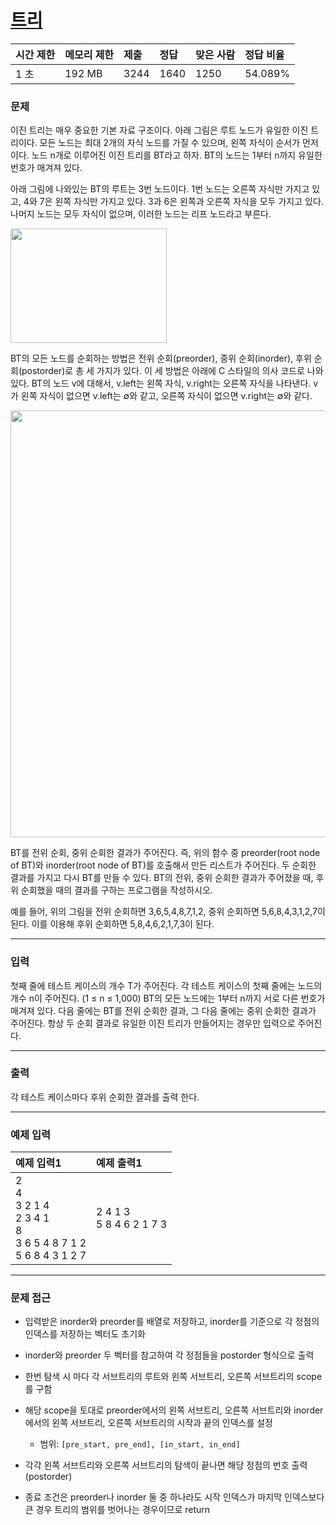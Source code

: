 # [트리](https://www.acmicpc.net/problem/4256)

<div align = center>

| 시간 제한 | 메모리 제한 | 제출 | 정답 | 맞은 사람 | 정답 비율 |
| :-------- | :---------- | :--- | :--- | :-------- | :-------- |
| 1 초      | 192 MB      | 3244 | 1640 | 1250      | 54.089%   |

</div>

### 문제

이진 트리는 매우 중요한 기본 자료 구조이다. 아래 그림은 루트 노드가 유일한 이진 트리이다. 모든 노드는 최대 2개의 자식 노드를 가질 수 있으며, 왼쪽 자식이 순서가 먼저이다. 노드 n개로 이루어진 이진 트리를 BT라고 하자. BT의 노드는 1부터 n까지 유일한 번호가 매겨져 있다.

아래 그림에 나와있는 BT의 루트는 3번 노드이다. 1번 노드는 오른쪽 자식만 가지고 있고, 4와 7은 왼쪽 자식만 가지고 있다. 3과 6은 왼쪽과 오른쪽 자식을 모두 가지고 있다. 나머지 노드는 모두 자식이 없으며, 이러한 노드는 리프 노드라고 부른다.

<img src="https://www.acmicpc.net/upload/images/tree(2).png" width="250" height="183"/>

BT의 모든 노드를 순회하는 방법은 전위 순회(preorder), 중위 순회(inorder), 후위 순회(postorder)로 총 세 가지가 있다. 이 세 방법은 아래에 C 스타일의 의사 코드로 나와 있다. BT의 노드 v에 대해서, v.left는 왼쪽 자식, v.right는 오른쪽 자식을 나타낸다. v가 왼쪽 자식이 없으면 v.left는 ∅와 같고, 오른쪽 자식이 없으면 v.right는 ∅와 같다.

<img src="https://www.acmicpc.net/upload/images/treeorder.png" width="683" hieght="150"/>

BT를 전위 순회, 중위 순회한 결과가 주어진다. 즉, 위의 함수 중 preorder(root node of BT)와 inorder(root node of BT)를 호출해서 만든 리스트가 주어진다. 두 순회한 결과를 가지고 다시 BT를 만들 수 있다. BT의 전위, 중위 순회한 결과가 주어졌을 때, 후위 순회했을 때의 결과를 구하는 프로그램을 작성하시오.

예를 들어, 위의 그림을 전위 순회하면 3,6,5,4,8,7,1,2, 중위 순회하면 5,6,8,4,3,1,2,7이 된다. 이를 이용해 후위 순회하면 5,8,4,6,2,1,7,3이 된다.

---

### 입력

첫째 줄에 테스트 케이스의 개수 T가 주어진다. 각 테스트 케이스의 첫째 줄에는 노드의 개수 n이 주어진다. (1 ≤ n ≤ 1,000) BT의 모든 노드에는 1부터 n까지 서로 다른 번호가 매겨져 있다. 다음 줄에는 BT를 전위 순회한 결과, 그 다음 줄에는 중위 순회한 결과가 주어진다. 항상 두 순회 결과로 유일한 이진 트리가 만들어지는 경우만 입력으로 주어진다.

---

### 출력

각 테스트 케이스마다 후위 순회한 결과를 출력 한다.

---

### 예제 입력

| 예제 입력1                                                                    | 예제 출력1                  |
| :---------------------------------------------------------------------------- | :-------------------------- |
| 2<br/>4<br/>3 2 1 4<br/>2 3 4 1<br/>8<br/>3 6 5 4 8 7 1 2<br/>5 6 8 4 3 1 2 7 | 2 4 1 3<br/>5 8 4 6 2 1 7 3 |

---

### 문제 접근

  - 입력받은 inorder와 preorder를 배열로 저장하고, inorder를 기준으로 각 정점의 인덱스를 저장하는 벡터도 초기화

  - inorder와 preorder 두 벡터를 참고하여 각 정점들을 postorder 형식으로 출력

  - 한번 탐색 시 마다 각 서브트리의 루트와 왼쪽 서브트리, 오른쪽 서브트리의 scope를 구함

  - 해당 scope을 토대로 preorder에서의 왼쪽 서브트리, 오른쪽 서브트리와 inorder에서의 왼쪽 서브트리, 오른쪽 서브트리의 시작과 끝의 인덱스를 설정

    - 범위: `[pre_start, pre_end], [in_start, in_end]`

  - 각각 왼쪽 서브트리와 오른쪽 서브트리의 탐색이 끝나면 해당 정점의 번호 출력(postorder)

  - 종료 조건은 preorder나 inorder 둘 중 하나라도 시작 인덱스가 마지막 인덱스보다 큰 경우 트리의 범위를 벗어나는 경우이므로 return